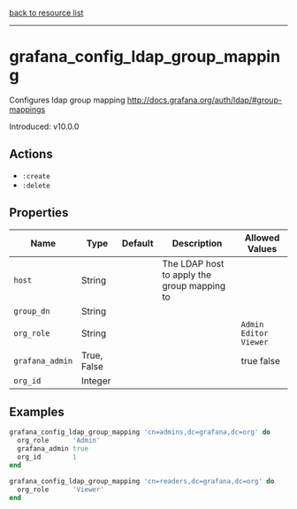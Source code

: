 [back to resource list](https://github.com/sous-chefs/grafana#resources)

---

# grafana_config_ldap_group_mapping

Configures ldap group mapping <http://docs.grafana.org/auth/ldap/#group-mappings>

Introduced: v10.0.0

## Actions

- `:create`
- `:delete`

## Properties

| Name            | Type        | Default | Description                                 | Allowed Values        |
| --------------- | ----------- | ------- | ------------------------------------------- | --------------------- |
| `host`          | String      |         | The LDAP host to apply the group mapping to |                       |
| `group_dn`      | String      |         |                                             |                       |
| `org_role`      | String      |         |                                             | `Admin Editor Viewer` |
| `grafana_admin` | True, False |         |                                             | true false            |
| `org_id`        | Integer     |         |                                             |                       |

## Examples

```ruby
grafana_config_ldap_group_mapping 'cn=admins,dc=grafana,dc=org' do
  org_role      'Admin'
  grafana_admin true
  org_id        1
end
```

```ruby
grafana_config_ldap_group_mapping 'cn=readers,dc=grafana,dc=org' do
  org_role      'Viewer'
end
```
